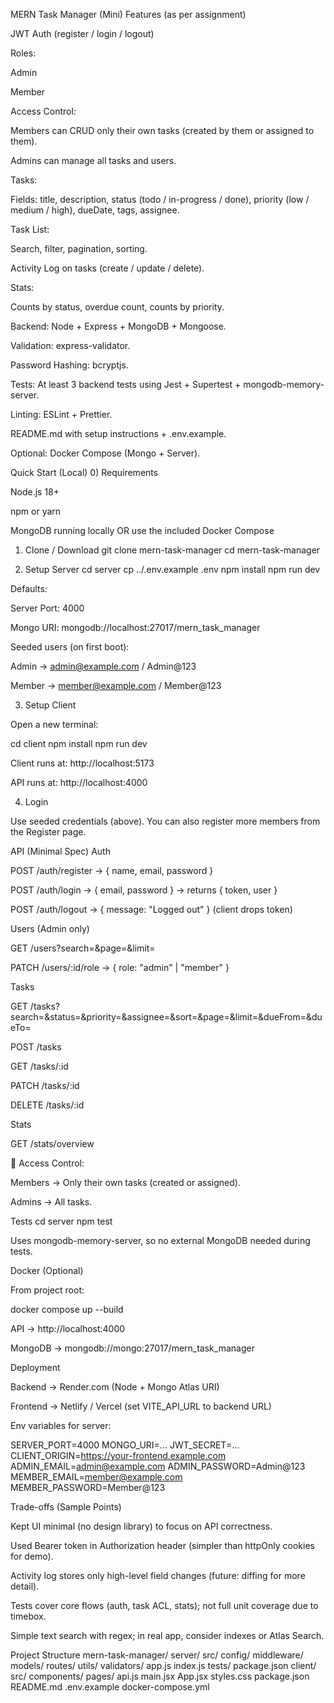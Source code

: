 MERN Task Manager (Mini)
Features (as per assignment)

JWT Auth (register / login / logout)

Roles:

Admin

Member

Access Control:

Members can CRUD only their own tasks (created by them or assigned to them).

Admins can manage all tasks and users.

Tasks:

Fields: title, description, status (todo / in-progress / done), priority (low / medium / high), dueDate, tags, assignee.

Task List:

Search, filter, pagination, sorting.

Activity Log on tasks (create / update / delete).

Stats:

Counts by status, overdue count, counts by priority.

Backend: Node + Express + MongoDB + Mongoose.

Validation: express-validator.

Password Hashing: bcryptjs.

Tests: At least 3 backend tests using Jest + Supertest + mongodb-memory-server.

Linting: ESLint + Prettier.

README.md with setup instructions + .env.example.

Optional: Docker Compose (Mongo + Server).

Quick Start (Local)
0) Requirements

Node.js 18+

npm or yarn

MongoDB running locally OR use the included Docker Compose

1) Clone / Download
git clone <your-repo-url> mern-task-manager
cd mern-task-manager

2) Setup Server
cd server
cp ../.env.example .env
npm install
npm run dev


Defaults:

Server Port: 4000

Mongo URI: mongodb://localhost:27017/mern_task_manager

Seeded users (on first boot):

Admin → admin@example.com / Admin@123

Member → member@example.com / Member@123

3) Setup Client

Open a new terminal:

cd client
npm install
npm run dev


Client runs at: http://localhost:5173

API runs at: http://localhost:4000

4) Login

Use seeded credentials (above). You can also register more members from the Register page.

API (Minimal Spec)
Auth

POST /auth/register → { name, email, password }

POST /auth/login → { email, password } → returns { token, user }

POST /auth/logout → { message: "Logged out" } (client drops token)

Users (Admin only)

GET /users?search=&page=&limit=

PATCH /users/:id/role → { role: "admin" | "member" }

Tasks

GET /tasks?search=&status=&priority=&assignee=&sort=&page=&limit=&dueFrom=&dueTo=

POST /tasks

GET /tasks/:id

PATCH /tasks/:id

DELETE /tasks/:id

Stats

GET /stats/overview

🔹 Access Control:

Members → Only their own tasks (created or assigned).

Admins → All tasks.

Tests
cd server
npm test


Uses mongodb-memory-server, so no external MongoDB needed during tests.

Docker (Optional)

From project root:

docker compose up --build


API → http://localhost:4000

MongoDB → mongodb://mongo:27017/mern_task_manager

Deployment

Backend → Render.com (Node + Mongo Atlas URI)

Frontend → Netlify / Vercel (set VITE_API_URL to backend URL)

Env variables for server:

SERVER_PORT=4000
MONGO_URI=...
JWT_SECRET=...
CLIENT_ORIGIN=https://your-frontend.example.com
ADMIN_EMAIL=admin@example.com
ADMIN_PASSWORD=Admin@123
MEMBER_EMAIL=member@example.com
MEMBER_PASSWORD=Member@123

Trade-offs (Sample Points)

Kept UI minimal (no design library) to focus on API correctness.

Used Bearer token in Authorization header (simpler than httpOnly cookies for demo).

Activity log stores only high-level field changes (future: diffing for more detail).

Tests cover core flows (auth, task ACL, stats); not full unit coverage due to timebox.

Simple text search with regex; in real app, consider indexes or Atlas Search.

Project Structure
mern-task-manager/
  server/
    src/
      config/
      middleware/
      models/
      routes/
      utils/
      validators/
      app.js
      index.js
    tests/
    package.json
  client/
    src/
      components/
      pages/
      api.js
      main.jsx
      App.jsx
      styles.css
    package.json
README.md
.env.example
docker-compose.yml

